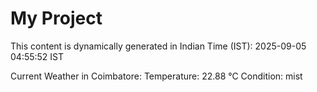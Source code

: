 # My Project

This content is dynamically generated in Indian Time (IST): 2025-09-05 04:55:52 IST


Current Weather in Coimbatore:
Temperature: 22.88 °C
Condition: mist
